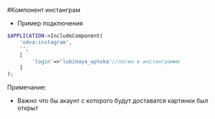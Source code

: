 #Компонент инстанграм

 - Пример подключения
```php
$APPLICATION->IncludeComponent(
	'odva:instagram',
	'',
	[
		'login'=>'lubimaya_apteka'//логин в инстанграмме
	]
);
```
Примечание:
- Важно что бы акаунт с которого будут доставатся картинки был открыт